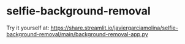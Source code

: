 # selfie-background-removal
Try it yourself at: https://share.streamlit.io/javiergarciamolina/selfie-background-removal/main/background-removal-app.py
